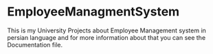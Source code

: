 # EmployeeManagmentSystem
This is my University Projects about Employee Management system in persian language and for more information about that you can see the Documentation file.

